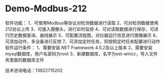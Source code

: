 # Demo-Modbus-212
软件功能：
1、可使用Modbus等协议对检测数据进行读取 
2、可对检测数据使用212协议上传 
3、可接入摄像头，进行实时监控 
4、可对读取数据进行保存，可进行历史数据查询、曲线展示 
5、可配置流程图，对仪器运行信息进行图像展示 
6、可添加动作，多设备进行反控 
7、可添加定时任务，将按照定时任务配置进行动作
软件运行条件：
1、需要安装.NET Framework 4.5.2及以上版本
2、需要安装mysql数据库，用户名密码为root
3、新建数据库，名字为est-wincc，导入文件夹里面的数据库文件

技术咨询电话：13922715202




